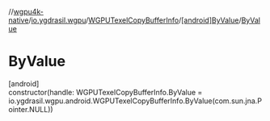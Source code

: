 //[wgpu4k-native](../../../../index.md)/[io.ygdrasil.wgpu](../../index.md)/[WGPUTexelCopyBufferInfo](../index.md)/[[android]ByValue](index.md)/[ByValue](-by-value.md)

# ByValue

[android]\
constructor(handle: WGPUTexelCopyBufferInfo.ByValue = io.ygdrasil.wgpu.android.WGPUTexelCopyBufferInfo.ByValue(com.sun.jna.Pointer.NULL))
